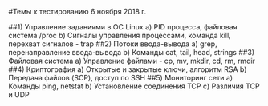 #Темы к тестированию 6 ноября 2018 г.

##1) Управление заданиями в ОС Linux
  a) PID процесса, файловая система /proc
  b) Сигналы управления процессами, команда kill, перехват сигналов - trap
##2) Потоки ввода-вывода 
  а) grep, перенаправление ввода-вывода
  b) Команды cat, tail, head, strings
##3) Файловая система
  a) Управление файлами - cp, mv, mkdir, cd, rm, rmdir
##4) Криптография
  а) Открытые и закрытые ключи, алгоритм RSA
  b) Передача файлов (SCP), доступ по SSH
##5) Мониторинг сети
  a) Команды ping, netstat
  b) Установление соединения TCP
  c) Различия TCP и UDP
